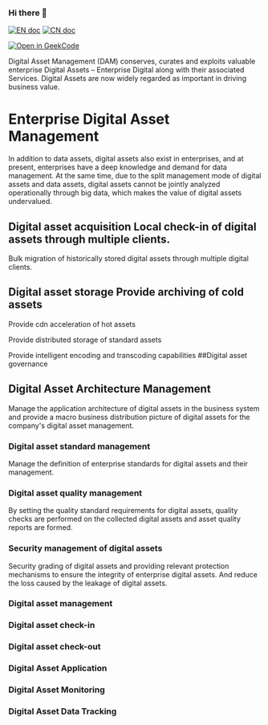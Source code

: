### Hi there 👋

<!--
**jiwuDAM/jiwuDAM** is a ✨ _special_ ✨ repository because its `README.md` (this file) appears on your GitHub profile.

Here are some ideas to get you started:

- 🔭 I’m currently working on ...
- 🌱 I’m currently learning ...
- 👯 I’m looking to collaborate on ...
- 🤔 I’m looking for help with ...
- 💬 Ask me about ...
- 📫 How to reach me: ...
- 😄 Pronouns: ...
- ⚡ Fun fact: ...
-->
[![EN doc](https://img.shields.io/badge/document-English-blue.svg)](README.md)
[![CN doc](https://img.shields.io/badge/文档-中文版-blue.svg)](README_CN.md)

[![Open in GeekCode](https://geekcode.cloud/button/open-in-geekcode.svg)](https://geekcode.cloud/#jiwuDAM)



Digital Asset Management (DAM) conserves, curates and exploits valuable enterprise Digital Assets – Enterprise Digital along with their associated Services.  Digital Assets are now widely regarded as important in driving business value.

# Enterprise Digital Asset Management

In addition to data assets, digital assets also exist in enterprises, and at present, enterprises have a deep knowledge and demand for data management. At the same time, due to the split management mode of digital assets and data assets, digital assets cannot be jointly analyzed operationally through big data, which makes the value of digital assets undervalued.

## Digital asset acquisition Local check-in of digital assets through multiple clients.

Bulk migration of historically stored digital assets through multiple digital clients. 

## Digital asset storage Provide archiving of cold assets

Provide cdn acceleration of hot assets

Provide distributed storage of standard assets

Provide intelligent encoding and transcoding capabilities ##Digital asset governance

## Digital Asset Architecture Management

Manage the application architecture of digital assets in the business system and provide a macro business distribution picture of digital assets for the company's digital asset management.

### Digital asset standard management

Manage the definition of enterprise standards for digital assets and their management.

### Digital asset quality management

By setting the quality standard requirements for digital assets, quality checks are performed on the collected digital assets and asset quality reports are formed.

### Security management of digital assets

Security grading of digital assets and providing relevant protection mechanisms to ensure the integrity of enterprise digital assets. And reduce the loss caused by the leakage of digital assets.

### Digital asset management 

### Digital asset check-in 

### Digital asset check-out

### Digital Asset Application

### Digital Asset Monitoring

### Digital Asset Data Tracking

